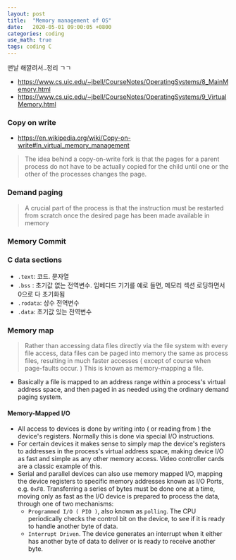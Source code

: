 ```yaml
---
layout: post
title:  "Memory management of OS"
date:   2020-05-01 09:00:05 +0800
categories: coding
use_math: true
tags: coding C
---
```


맨날 해깔려서..정리 ㄱㄱ

* <a href="https://www.cs.uic.edu/~jbell/CourseNotes/OperatingSystems/8_MainMemory.html" target="_blank">https://www.cs.uic.edu/~jbell/CourseNotes/OperatingSystems/8_MainMemory.html</a>
* <a href="https://www.cs.uic.edu/~jbell/CourseNotes/OperatingSystems/9_VirtualMemory.html" target="_blank">https://www.cs.uic.edu/~jbell/CourseNotes/OperatingSystems/9_VirtualMemory.html</a>

### Copy on write

* <a href="https://en.wikipedia.org/wiki/Copy-on-write#In_virtual_memory_management" target="_blank">https://en.wikipedia.org/wiki/Copy-on-write#In_virtual_memory_management</a>

>  The idea behind a copy-on-write fork is that the pages for a parent process do not have to be actually copied for the child until one or the other of the processes changes the page.


### Demand paging
>  A crucial part of the process is that the instruction must be restarted from scratch once the desired page has been made available in memory


### Memory Commit

### C data sections
* `.text`: 코드. 문자열
* `.bss` : 초기값 없는 전역변수. 임베디드 기기를 예로 들면, 메모리 섹션 로딩하면서 0으로 다 초기화됨
* `.rodata`: 상수 전역변수
* `.data`:  초기값 있는 전역변수


### Memory map
> Rather than accessing data files directly via the file system with every file access, data files can be paged into memory the same as process files, resulting in much faster accesses ( except of course when page-faults occur. ) This is known as memory-mapping a file.

* Basically a file is mapped to an address range within a process's virtual address space, and then paged in as needed using the ordinary demand paging system.

#### Memory-Mapped I/O
* All access to devices is done by writing into ( or reading from ) the device's registers. Normally this is done via special I/O instructions.
* For certain devices it makes sense to simply map the device's registers to addresses in the process's virtual address space, making device I/O as fast and simple as any other memory access. Video controller cards are a classic example of this.
* Serial and parallel devices can also use memory mapped I/O, mapping the device registers to specific memory addresses known as I/O Ports, e.g. `0xF8`. Transferring a series of bytes must be done one at a time, moving only as fast as the I/O device is prepared to process the data, through one of two mechanisms:
    - `Programmed I/O ( PIO )`, also known as `polling`. The CPU periodically checks the control bit on the device, to see if it is ready to handle another byte of data.  
    - `Interrupt Driven`. The device generates an interrupt when it either has another byte of data to deliver or is ready to receive another byte.  